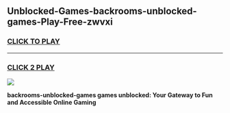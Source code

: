 
## Unblocked-Games-backrooms-unblocked-games-Play-Free-zwvxi
<h3>
<a href="https://premium76.site?title=backrooms-unblocked-games&ref=18A1">CLICK TO PLAY</a></h3>
<hr>

<h3>
<a href="https://premium76.site?title=backrooms-unblocked-games&ref=18A1">CLICK 2 PLAY</a>
  
</h3>

<a href="https://premium76.site?title=backrooms-unblocked-games&ref=18A1"><img src="https://clearcache.store/games.png"></a>


**backrooms-unblocked-games games unblocked: Your Gateway to Fun and Accessible Online Gaming**
